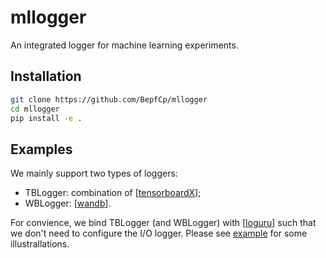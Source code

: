 # mllogger

An integrated logger for machine learning experiments.

## Installation

```bash
git clone https://github.com/BepfCp/mllogger
cd mllogger
pip install -e .
```

## Examples

We mainly support two types of  loggers:

+ TBLogger: combination of [[tensorboardX](https://github.com/lanpa/tensorboardX)];
+ WBLogger: [[wandb](https://github.com/wandb/wandb)].

For convience, we bind TBLogger (and WBLogger) with [[loguru](https://github.com/Delgan/loguru)] such that we don't need to configure the I/O logger. Please see [example](./example) for some illustrallations.

